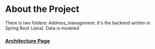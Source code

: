 # About the Project
There is two folders: 
Address_management: It's the backend written in Spring Boot (Java). Data is modeled

### [Architecture Page]()
